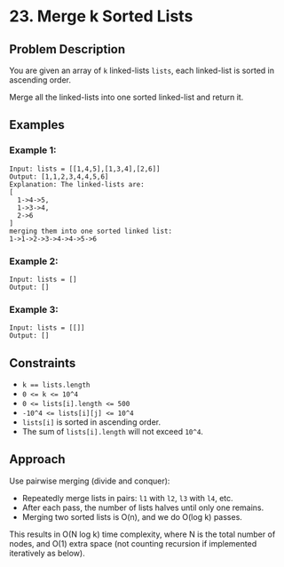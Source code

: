 # 23. Merge k Sorted Lists

## Problem Description

You are given an array of `k` linked-lists `lists`, each linked-list is sorted in ascending order.

Merge all the linked-lists into one sorted linked-list and return it.

## Examples

### Example 1:
```
Input: lists = [[1,4,5],[1,3,4],[2,6]]
Output: [1,1,2,3,4,4,5,6]
Explanation: The linked-lists are:
[
  1->4->5,
  1->3->4,
  2->6
]
merging them into one sorted linked list:
1->1->2->3->4->4->5->6
```

### Example 2:
```
Input: lists = []
Output: []
```

### Example 3:
```
Input: lists = [[]]
Output: []
```

## Constraints

- `k == lists.length`
- `0 <= k <= 10^4`
- `0 <= lists[i].length <= 500`
- `-10^4 <= lists[i][j] <= 10^4`
- `lists[i]` is sorted in ascending order.
- The sum of `lists[i].length` will not exceed `10^4`.

## Approach

Use pairwise merging (divide and conquer):
- Repeatedly merge lists in pairs: `l1` with `l2`, `l3` with `l4`, etc.
- After each pass, the number of lists halves until only one remains.
- Merging two sorted lists is O(n), and we do O(log k) passes.

This results in O(N log k) time complexity, where N is the total number of nodes, and O(1) extra space (not counting recursion if implemented iteratively as below).
